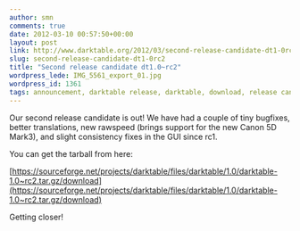 ```yaml
---
author: smn
comments: true
date: 2012-03-10 00:57:50+00:00
layout: post
link: http://www.darktable.org/2012/03/second-release-candidate-dt1-0rc2/
slug: second-release-candidate-dt1-0rc2
title: "Second release candidate dt1.0~rc2"
wordpress_lede: IMG_5561_export_01.jpg
wordpress_id: 1361
tags: announcement, darktable release, darktable, download, release candidate, tarball
---
```


Our second release candidate is out!
We have had a couple of tiny bugfixes, better translations, new rawspeed (brings support for the new Canon 5D Mark3), and slight
consistency fixes in the GUI since rc1.

You can get the tarball from here:

[https://sourceforge.net/projects/darktable/files/darktable/1.0/darktable-1.0~rc2.tar.gz/download](https://sourceforge.net/projects/darktable/files/darktable/1.0/darktable-1.0~rc2.tar.gz/download)

Getting closer!

